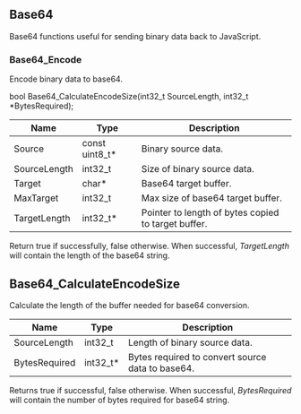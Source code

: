 ## Base64

Base64 functions useful for sending binary data back to JavaScript.

### Base64_Encode

Encode binary data to base64.

bool Base64_CalculateEncodeSize(int32_t SourceLength, int32_t *BytesRequired);

|Name|Type|Description|
|-|-|-|
|Source|const uint8_t*|Binary source data.|
|SourceLength|int32_t|Size of binary source data.|
|Target|char*|Base64 target buffer.|
|MaxTarget|int32_t|Max size of base64 target buffer.|
|TargetLength|int32_t*|Pointer to length of bytes copied to target buffer.|

Return true if successfully, false otherwise. When successful, _TargetLength_ will contain the length of the base64 string.

## Base64_CalculateEncodeSize

Calculate the length of the buffer needed for base64 conversion.

|Name|Type|Description|
|-|-|-|
|SourceLength|int32_t|Length of binary source data.|
|BytesRequired|int32_t*|Bytes required to convert source data to base64.|

Returns true if successful, false otherwise. When successful, _BytesRequired_ will contain the number of bytes required for base64 string.